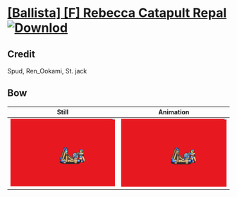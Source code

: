 # [\[Ballista\] \[F\] Rebecca Catapult Repal](./) [![Downlod](https://img.shields.io/badge/Download--red?style=social&logo=github)](https://minhaskamal.github.io/DownGit/#/home?url=https://github.com/Klokinator/FE-Repo/tree/main/Battle%20Animations%2FInfantry%20-%20(Bow)%20Snipers%20and%20Ballistae%2F%5BBallista%5D%20%5BF%5D%20Rebecca%20Catapult%20Repal%2F5.%20Bow%20(Ballista))

## Credit

Spud, Ren_Ookami, St. jack

## Bow

| Still | Animation |
| :---: | :-------: |
| ![Bow still](./Bow_000.png) | ![Bow animation](./Bow.gif) |
